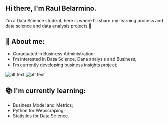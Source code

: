 ## Hi there, I'm Raul Belarmino.
I'm a Data Science student, here is where I'll share my learning process and data science and data analysis projects 🚀

## :metal: About me:
* Guraduated in Business Administration;
* I’m interested in Data Science, Dana analysis and Business;
* I’m currently developing business insights project;

![alt text](https://camo.githubusercontent.com/8a64e82b88b71294679fccf25fc132fe4f2aee0d2b44174559df4dc1f9bd507b/68747470733a2f2f696d672e736869656c64732e696f2f62616467652f707974686f6e2d2532333134333534432e7376673f7374796c653d666f722d7468652d6261646765266c6f676f3d707974686f6e266c6f676f436f6c6f723d7768697465)
![alt text](https://camo.githubusercontent.com/f737c8a9e60949e59f80fcca0b0019df76efb3c8ae56d38736bb93e44b447000/68747470733a2f2f696d672e736869656c64732e696f2f62616467652f70616e6461732d2532333135303435382e7376673f7374796c653d666f722d7468652d6261646765266c6f676f3d70616e646173266c6f676f436f6c6f723d7768697465)

## :books: I'm currently learning:
* Business Model and Metrics;
* Python for Webscraping;
* Statistics for Data Science.

<!---
RaulBelarmino/RaulBelarmino is a ✨ special ✨ repository because its `README.md` (this file) appears on your GitHub profile.
You can click the Preview link to take a look at your changes.
--->

